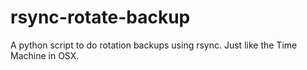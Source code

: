 # rsync-rotate-backup
A python script to do rotation backups using rsync. Just like the Time Machine in OSX.

